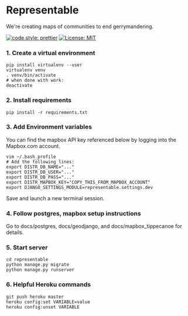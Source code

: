 # Representable

We're creating maps of communities to end gerrymandering.

[![code style: prettier](https://img.shields.io/badge/code_style-prettier-ff69b4.svg)](https://github.com/prettier/prettier) [![License: MIT](https://img.shields.io/badge/License-MIT-yellow.svg)](https://opensource.org/licenses/MIT)

### 1. Create a virtual environment

```
pip install virtualenv --user
virtualenv venv
. venv/bin/activate
# when done with work:
deactivate
```

### 2. Install requirements

```
pip install -r requirements.txt
```

### 3. Add Environment variables

You can find the mapbox API key referenced below by logging into the Mapbox.com account.

```
vim ~/.bash_profile
# Add the following lines:
export DISTR_DB_NAME="..."
export DISTR_DB_USER="..."
export DISTR_DB_PASS="..."
export DISTR_MAPBOX_KEY="COPY_THIS_FROM_MAPBOX_ACCOUNT"
export DJANGO_SETTINGS_MODULE=representable.settings.dev
```

Save and launch a new terminal session.

### 4. Follow postgres, mapbox setup instructions

Go to docs/postgres, docs/geodjango, and docs/mapbox_tippecanoe for details.

### 5. Start server

```
cd representable
python manage.py migrate
python manage.py runserver
```

### 6. Helpful Heroku commands

```
git push heroku master
heroku config:set VARIABLE=value
heroku config:unset VARIABLE
```
